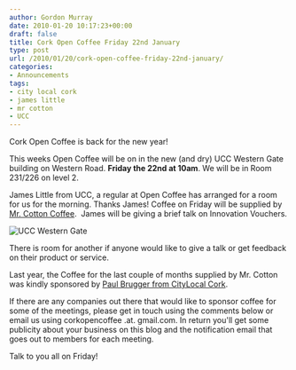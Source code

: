 ```yaml
---
author: Gordon Murray
date: 2010-01-20 10:17:23+00:00
draft: false
title: Cork Open Coffee Friday 22nd January
type: post
url: /2010/01/20/cork-open-coffee-friday-22nd-january/
categories:
- Announcements
tags:
- city local cork
- james little
- mr cotton
- UCC
---
```


Cork Open Coffee is back for the new year!

This weeks Open Coffee will be on in the new (and dry) UCC Western Gate building on Western Road. **Friday the 22nd at 10am**. We will be in Room 231/226 on level 2.

James Little from UCC, a regular at Open Coffee has arranged for a room for us for the morning. Thanks James! Coffee on Friday will be supplied by [Mr. Cotton Coffee](http://mrcotton.com/).  James will be giving a brief talk on Innovation Vouchers.

![UCC Western Gate](/wp-content/uploads/2010/01/3400924035_db8817eec1.jpg)


There is room for another if anyone would like to give a talk or get feedback on their product or service.

Last year, the Coffee for the last couple of months supplied by Mr. Cotton was kindly sponsored by [Paul Brugger from CityLocal Cork](http://www.citylocal.ie/cities/cork/).

If there are any companies out there that would like to sponsor coffee for some of the meetings, please get in touch using the comments below or email us using corkopencoffee .at. gmail.com. In return you'll get some publicity about your business on this blog and the notification email that goes out to members for each meeting.

Talk to you all on Friday!
